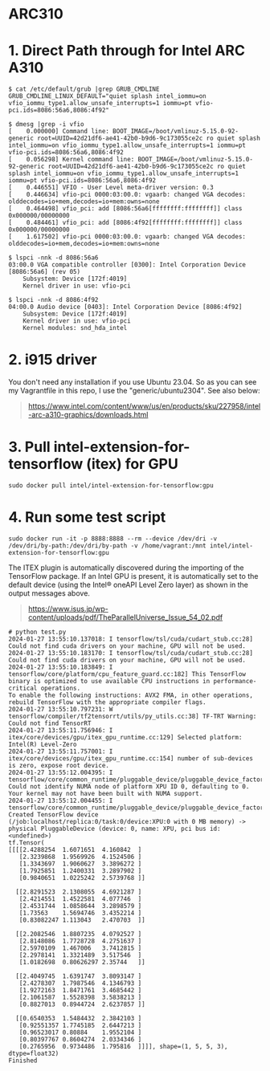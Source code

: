 # ARC310

# 1. Direct Path through for Intel ARC A310
```
$ cat /etc/default/grub |grep GRUB_CMDLINE
GRUB_CMDLINE_LINUX_DEFAULT="quiet splash intel_iommu=on vfio_iommu_type1.allow_unsafe_interrupts=1 iommu=pt vfio-pci.ids=8086:56a6,8086:4f92"
```
```
$ dmesg |grep -i vfio
[    0.000000] Command line: BOOT_IMAGE=/boot/vmlinuz-5.15.0-92-generic root=UUID=42d21df6-ae41-42b0-b9d6-9c173055ce2c ro quiet splash intel_iommu=on vfio_iommu_type1.allow_unsafe_interrupts=1 iommu=pt vfio-pci.ids=8086:56a6,8086:4f92
[    0.056298] Kernel command line: BOOT_IMAGE=/boot/vmlinuz-5.15.0-92-generic root=UUID=42d21df6-ae41-42b0-b9d6-9c173055ce2c ro quiet splash intel_iommu=on vfio_iommu_type1.allow_unsafe_interrupts=1 iommu=pt vfio-pci.ids=8086:56a6,8086:4f92
[    0.446551] VFIO - User Level meta-driver version: 0.3
[    0.446634] vfio-pci 0000:03:00.0: vgaarb: changed VGA decodes: olddecodes=io+mem,decodes=io+mem:owns=none
[    0.464498] vfio_pci: add [8086:56a6[ffffffff:ffffffff]] class 0x000000/00000000
[    0.484461] vfio_pci: add [8086:4f92[ffffffff:ffffffff]] class 0x000000/00000000
[    1.617502] vfio-pci 0000:03:00.0: vgaarb: changed VGA decodes: olddecodes=io+mem,decodes=io+mem:owns=none
```
```
$ lspci -nnk -d 8086:56a6
03:00.0 VGA compatible controller [0300]: Intel Corporation Device [8086:56a6] (rev 05)
	Subsystem: Device [172f:4019]
	Kernel driver in use: vfio-pci

$ lspci -nnk -d 8086:4f92
04:00.0 Audio device [0403]: Intel Corporation Device [8086:4f92]
	Subsystem: Device [172f:4019]
	Kernel driver in use: vfio-pci
	Kernel modules: snd_hda_intel
```

# 2. i915 driver
You don't need any installation if you use Ubuntu 23.04. So as you can see my Vagrantfile in this repo, I use the "generic/ubuntu2304". See also below: <br>
>https://www.intel.com/content/www/us/en/products/sku/227958/intel-arc-a310-graphics/downloads.html

# 3. Pull intel-extension-for-tensorflow (itex) for GPU 
```
sudo docker pull intel/intel-extension-for-tensorflow:gpu
```

# 4. Run some test script
```
sudo docker run -it -p 8888:8888 --rm --device /dev/dri -v /dev/dri/by-path:/dev/dri/by-path -v /home/vagrant:/mnt intel/intel-extension-for-tensorflow:gpu
```
The ITEX plugin is automatically discovered during the importing of the TensorFlow package. If an Intel GPU is present, it is automatically set to the default device (using the Intel® oneAPI Level Zero layer) as shown in the output messages above. <br>
>https://www.isus.jp/wp-content/uploads/pdf/TheParallelUniverse_Issue_54_02.pdf
```
# python test.py 
2024-01-27 13:55:10.137018: I tensorflow/tsl/cuda/cudart_stub.cc:28] Could not find cuda drivers on your machine, GPU will not be used.
2024-01-27 13:55:10.183170: I tensorflow/tsl/cuda/cudart_stub.cc:28] Could not find cuda drivers on your machine, GPU will not be used.
2024-01-27 13:55:10.183849: I tensorflow/core/platform/cpu_feature_guard.cc:182] This TensorFlow binary is optimized to use available CPU instructions in performance-critical operations.
To enable the following instructions: AVX2 FMA, in other operations, rebuild TensorFlow with the appropriate compiler flags.
2024-01-27 13:55:10.797231: W tensorflow/compiler/tf2tensorrt/utils/py_utils.cc:38] TF-TRT Warning: Could not find TensorRT
2024-01-27 13:55:11.756946: I itex/core/devices/gpu/itex_gpu_runtime.cc:129] Selected platform: Intel(R) Level-Zero
2024-01-27 13:55:11.757001: I itex/core/devices/gpu/itex_gpu_runtime.cc:154] number of sub-devices is zero, expose root device.
2024-01-27 13:55:12.004395: I tensorflow/core/common_runtime/pluggable_device/pluggable_device_factory.cc:306] Could not identify NUMA node of platform XPU ID 0, defaulting to 0. Your kernel may not have been built with NUMA support.
2024-01-27 13:55:12.004455: I tensorflow/core/common_runtime/pluggable_device/pluggable_device_factory.cc:272] Created TensorFlow device (/job:localhost/replica:0/task:0/device:XPU:0 with 0 MB memory) -> physical PluggableDevice (device: 0, name: XPU, pci bus id: <undefined>)
tf.Tensor(
[[[[2.4288254  1.6071651  4.160842  ]
   [2.3239868  1.9569926  4.1524506 ]
   [1.3343697  1.9060627  3.3896272 ]
   [1.7925851  1.2400331  3.2897902 ]
   [0.9840651  1.0225242  2.5739768 ]]

  [[2.8291523  2.1308055  4.6921287 ]
   [2.4214551  1.4522581  4.077746  ]
   [2.4531744  1.0858644  3.2898579 ]
   [1.73563    1.5694746  3.4352214 ]
   [0.83082247 1.113043   2.470703  ]]

  [[2.2082546  1.8807235  4.0792527 ]
   [2.8148086  1.7728728  4.2751637 ]
   [2.5970109  1.467006   3.7412815 ]
   [2.2978141  1.3321489  3.517546  ]
   [1.0182698  0.80626297 2.35744   ]]

  [[2.4049745  1.6391747  3.8093147 ]
   [2.4278307  1.7987546  4.1346793 ]
   [1.9272163  1.8471761  3.4685442 ]
   [2.1061587  1.5528398  3.5838213 ]
   [0.8827013  0.8944724  2.6237857 ]]

  [[0.6540353  1.5484432  2.3842103 ]
   [0.92551357 1.7745185  2.6447213 ]
   [0.96523017 0.80884    1.9552104 ]
   [0.80397767 0.8604274  2.0334346 ]
   [0.2765956  0.9734486  1.795816  ]]]], shape=(1, 5, 5, 3), dtype=float32)
Finished
```
